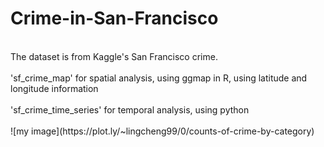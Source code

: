 # Crime-in-San-Francisco
<br>
The dataset is from Kaggle's San Francisco crime. 
<br>
<br>
'sf_crime_map' for spatial analysis, using ggmap in R, using latitude and longitude information
<br>
<br>
'sf_crime_time_series' for temporal analysis, using python
<br>
<br>
![my image](https://plot.ly/~lingcheng99/0/counts-of-crime-by-category)

